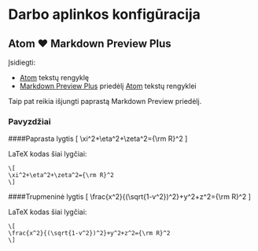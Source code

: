 # Darbo aplinkos konfigūracija
## Atom ❤️ Markdown Preview Plus
Įsidiegti:
* [Atom](https://atom.io/) tekstų rengyklę
* [Markdown Preview Plus](https://atom.io/packages/markdown-preview-plus) priedėlį [Atom](https://atom.io/) tekstų rengyklei

Taip pat reikia išjungti paprastą Markdown Preview priedėlį.


### Pavyzdžiai
####Paprasta lygtis
\[
\xi^2+\eta^2+\zeta^2={\rm R}^2
\]

LaTeX kodas šiai lygčiai:
```
\[
\xi^2+\eta^2+\zeta^2={\rm R}^2
\]
```

####Trupmeninė lygtis
\[
\frac{x^2}{(\sqrt{1-v^2})^2}+y^2+z^2={\rm R}^2
\]

LaTeX kodas šiai lygčiai:
```
\[
\frac{x^2}{(\sqrt{1-v^2})^2}+y^2+z^2={\rm R}^2
\]
```
